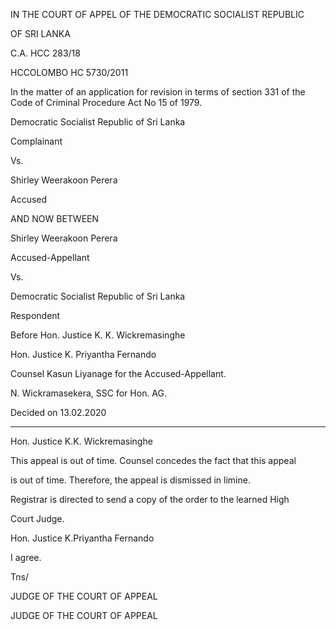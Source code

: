 IN THE COURT OF APPEL OF THE DEMOCRATIC SOCIALIST REPUBLIC

OF SRI LANKA

C.A. HCC 283/18

HCCOLOMBO HC 5730/2011

In the matter of an application for revision in terms of section 331 of the Code of Criminal Procedure Act No 15 of 1979.

Democratic Socialist Republic of Sri Lanka

Complainant

Vs.

Shirley Weerakoon Perera

Accused

AND NOW BETWEEN

Shirley Weerakoon Perera

Accused-Appellant

Vs.

Democratic Socialist Republic of Sri Lanka

Respondent

Before Hon. Justice K. K. Wickremasinghe

Hon. Justice K. Priyantha Fernando

Counsel Kasun Liyanage for the Accused-Appellant.

N. Wickramasekera, SSC for Hon. AG.

Decided on 13.02.2020

************

Hon. Justice K.K. Wickremasinghe

This appeal is out of time. Counsel concedes the fact that this appeal

is out of time. Therefore, the appeal is dismissed in limine.

Registrar is directed to send a copy of the order to the learned High

Court Judge.

Hon. Justice K.Priyantha Fernando

I agree.

Tns/

JUDGE OF THE COURT OF APPEAL

JUDGE OF THE COURT OF APPEAL